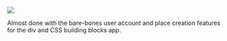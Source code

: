 ![](https://db-feed.s3.amazonaws.com/legacy/shotwin-2022-06-19_14-37-13-1655663971.png)

Almost done with the bare-bones user account and place creation features for the div and CSS building blocks app. 
